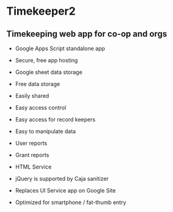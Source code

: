 # Timekeeper2
## Timekeeping web app for co-op and orgs
* Google Apps Script standalone app
 * Secure, free app hosting

* Google sheet data storage 
 * Free data storage
 * Easily shared
 * Easy access control
 * Easy access for record keepers
 * Easy to manipulate data
 * User reports
 * Grant reports

* HTML Service
 * jQuery is supported by Caja sanitizer
 * Replaces UI Service app on Google Site

* Optimized for smartphone / fat-thumb entry
